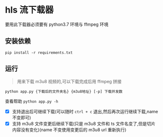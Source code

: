 # hls 流下载器

要用此下载器必须要有 python3.7 环境与 ffmpeg 环境

## 安装依赖

`pip install -r requirements.txt`

## 运行

> 用来下载 m3u8 视频的,可以下载完成后用 ffmpeg 拼接

`python app.py {下载后的文件夹名} {m3u8地址} [-p] 下载并发数`

查看帮助
`python app.py -h`

- [x] 支持退出后可继续下载(可以随时 `ctrl + c` 退出,然后再次运行继续下载,name 不变即可)
- [x] 支持 m3u8 文件变更后继续下载(只是 m3u8 文件和 ts 文件名变了,但是切片内容没有变化)(name 不变使用变更后的 m3u8 url 重新执行)
